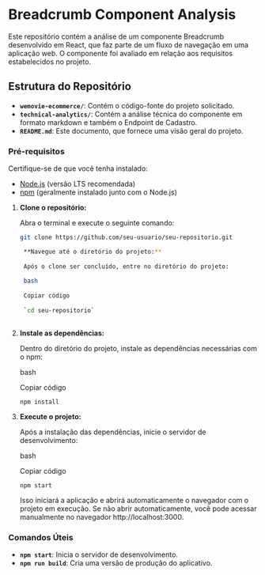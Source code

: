 # Breadcrumb Component Analysis

Este repositório contém a análise de um componente Breadcrumb desenvolvido em React, que faz parte de um fluxo de navegação em uma aplicação web. O componente foi avaliado em relação aos requisitos estabelecidos no projeto.

## Estrutura do Repositório

- **`wemovie-ecommerce/`**: Contém o código-fonte do projeto solicitado.
- **`technical-analytics/`**: Contém a análise técnica do componente em formato markdown e também o Endpoint de Cadastro.
- **`README.md`**: Este documento, que fornece uma visão geral do projeto.

### Pré-requisitos

Certifique-se de que você tenha instalado:

- [Node.js](https://nodejs.org/) (versão LTS recomendada)
- [npm](https://www.npmjs.com/) (geralmente instalado junto com o Node.js)

1. **Clone o repositório:**

   Abra o terminal e execute o seguinte comando:

   ```bash
   git clone https://github.com/seu-usuario/seu-repositorio.git

    **Navegue até o diretório do projeto:**
    
    Após o clone ser concluído, entre no diretório do projeto:
    
    bash
    
    Copiar código
    
    `cd seu-repositorio` 
    
3.  **Instale as dependências:**
    
    Dentro do diretório do projeto, instale as dependências necessárias com o npm:
    
    bash
    
    Copiar código
    
    `npm install` 
    
4.  **Execute o projeto:**
    
    Após a instalação das dependências, inicie o servidor de desenvolvimento:
    
    bash
    
    Copiar código
    
    `npm start` 
    
    Isso iniciará a aplicação e abrirá automaticamente o navegador com o projeto em execução. Se não abrir automaticamente, você pode acessar manualmente no navegador http://localhost:3000.
    

### Comandos Úteis

-   **`npm start`**: Inicia o servidor de desenvolvimento.
-   **`npm run build`**: Cria uma versão de produção do aplicativo.
